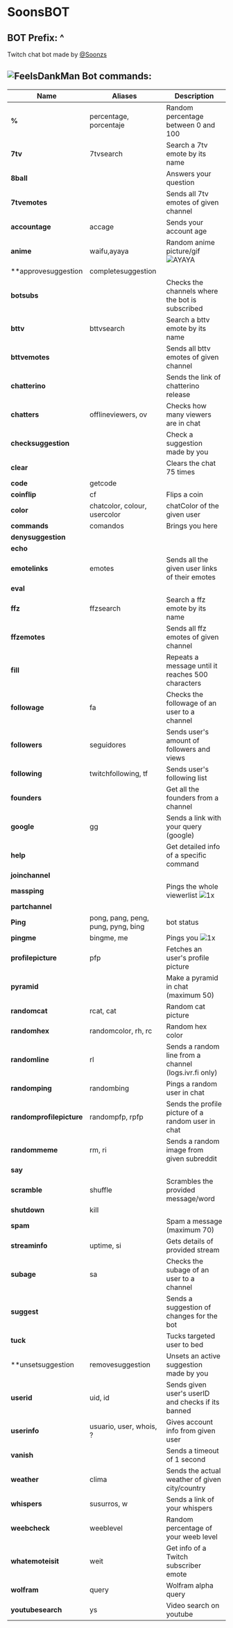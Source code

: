 # SoonsBOT
## BOT Prefix: ^
Twitch chat bot made by [@Soonzs](https://twitch.tv/soonzs)

## ![FeelsDankMan](https://user-images.githubusercontent.com/82965926/139553905-9e2c4d6c-633a-4c10-a1c0-88b156a574cd.png)   Bot commands:
| Name  | Aliases | Description |
| --- | --- | --- |
| **%** |percentage, porcentaje | Random percentage between 0 and 100 |
| **7tv** |7tvsearch | Search a 7tv emote by its name |
| **8ball** | | Answers your question |
| **7tvemotes** | | Sends all 7tv emotes of given channel |
| **accountage** |accage | Sends your account age |
| **anime** |waifu,ayaya | Random anime picture/gif  ![AYAYA](https://user-images.githubusercontent.com/82965926/141663925-d2545ca9-a004-4544-b398-2d9bc97965b3.png) |
| **approvesuggestion| completesuggestion | |
| **botsubs**| | Checks the channels where the bot is subscribed |
| **bttv** |bttvsearch| Search a bttv emote by its name |
| **bttvemotes** | |  Sends all bttv emotes of given channel |
| **chatterino** | | Sends the link of chatterino release |
| **chatters** |offlineviewers, ov | Checks how many viewers are in chat |
| **checksuggestion**| | Check a suggestion made by you|
| **clear** | | Clears the chat 75 times |
| **code** |getcode | |
| **coinflip** |cf | Flips a coin |
| **color** |chatcolor, colour, usercolor |chatColor of the given user|
| **commands** |comandos | Brings you here |
| **denysuggestion**| | |
| **echo** | | |
| **emotelinks** |emotes | Sends all the given user links of their emotes |
| **eval** | | |
| **ffz** |ffzsearch | Search a ffz emote by its name |
| **ffzemotes** | | Sends all ffz emotes of given channel | 
| **fill** | | Repeats a message until it reaches 500 characters |
| **followage** |fa | Checks the followage of an user to a channel |
| **followers** |seguidores | Sends user's amount of followers and views |
| **following** |twitchfollowing, tf | Sends user's following list |
| **founders** | | Get all the founders from a channel |
| **google** |gg | Sends a link with your query (google) |
| **help** | | Get detailed info of a specific command|
| **joinchannel** | | 
| **massping** | |Pings the whole viewerlist ![1x](https://user-images.githubusercontent.com/82965926/141663898-622e7d31-934f-42cd-b6d9-2dae74feec64.gif) |
| **partchannel** | |
| **Ping** | pong, pang, peng, pung, pyng, bing | bot status |
| **pingme** |bingme, me | Pings you ![1x](https://user-images.githubusercontent.com/82965926/141664055-449d463a-4efe-41c5-9ee5-0c0327b580de.gif) |
| **profilepicture** |pfp | Fetches an user's profile picture |
| **pyramid** | |Make a pyramid in chat (maximum 50)|
| **randomcat** |rcat, cat |Random cat picture |
| **randomhex** |randomcolor, rh, rc | Random hex color |
| **randomline** |rl | Sends a random line from a channel (logs.ivr.fi only)|
| **randomping** |randombing | Pings a random user in chat |
| **randomprofilepicture** |randompfp, rpfp | Sends the profile picture of a random user in chat|
| **randommeme** |rm, ri | Sends a random image from given subreddit |
| **say** | | |
| **scramble** |shuffle | Scrambles the provided message/word |
| **shutdown** | kill | |
| **spam** | |Spam a message (maximum 70)|
| **streaminfo** |uptime, si | Gets details of provided stream |
| **subage** |sa | Checks the subage of an user to a channel |
| **suggest** | | Sends a suggestion of changes for the bot|
| **tuck** | | Tucks targeted user to bed |
| **unsetsuggestion|removesuggestion | Unsets an active suggestion made by you |
| **userid** |uid, id | Sends given user's userID and checks if its banned |
| **userinfo** |usuario, user, whois, ? | Gives account info from given user |
| **vanish** | | Sends a timeout of 1 second |
| **weather** |clima | Sends the actual weather of given city/country |
| **whispers** |susurros, w | Sends a link of your whispers |
| **weebcheck** |weeblevel | Random percentage of your weeb level |
| **whatemoteisit** |weit | Get info of a Twitch subscriber emote |
| **wolfram** |query | Wolfram alpha query |
| **youtubesearch** |ys | Video search on youtube |
